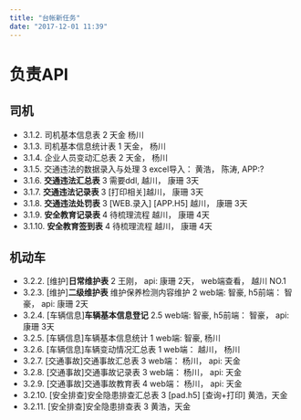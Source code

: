 ```yaml
---
title: "台帐新任务"
date: "2017-12-01 11:39"
---
```


# 负责API

## 司机

- 3.1.2. 司机基本信息表  2               天金   杨川
- 3.1.3. 司机基本信息统计表  1         天金， 杨川
- 3.1.4. 企业人员变动汇总表   2       天金， 杨川
- 3.1.5. 交通违法的数据录入与处理  3    excel导入： 黄浩， 陈涛, APP:?
- 3.1.6. **交通违法汇总表**  3            需要ddl,  越川， 康珊 3天
- 3.1.7. **交通违法记录表**  3            [打印相关]越川， 康珊 3天
- 3.1.8. **交通违法处罚表**  3           [WEB.录入]   [APP.H5]    越川， 康珊 3天
- 3.1.9. **安全教育记录表**  4           待梳理流程   越川， 康珊 4天
- 3.1.10. **安全教育签到表**  4          待梳理流程   越川， 康珊 4天

## 机动车

- 3.2.2. [维护]**日常维护表**  2              王刚， api: 康珊 2天， web端查看， 越川 NO.1
- 3.2.3. [维护]**二级维护表** 维护保养检测内容维护  2    web端: 智豪, h5前端： 智豪， api: 康珊 2天
- 3.2.4. [车辆信息]**车辆基本信息登记** 2.5       web端: 智豪, h5前端： 智豪， api: 康珊 3天
- 3.2.5. [车辆信息]车辆基本信息统计 1         web端: 智豪, 杨川
- 3.2.6. [车辆信息]车辆变动情况汇总表 1      web端： 越川， 杨川
- 3.2.7. [交通事故]交通事故汇总表  3          web端： 杨川， api: 天金
- 3.2.8. [交通事故]交通事故记录表  3          web端： 杨川， api: 天金
- 3.2.9. [交通事故]交通事故教育表 4           web端： 杨川， api: 天金
- 3.2.10. [安全排查]安全隐患排查汇总表  3     [pad.h5]   [查询+打印] 黄浩，天金
- 3.2.11. [安全排查]安全隐患排查表  3         黄浩，天金
